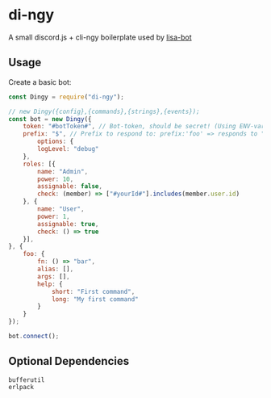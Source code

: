# di-ngy

A small discord.js + cli-ngy boilerplate used by [lisa-bot](https://github.com/FelixRilling/lisa-bot)

## Usage

Create a basic bot:

```js
const Dingy = require("di-ngy");

// new Dingy({config},{commands},{strings},{events});
const bot = new Dingy({
    token: "#botToken#", // Bot-token, should be secret! (Using ENV-vars to store this is recommended)
    prefix: "$", // Prefix to respond to: prefix:'foo' => responds to "foo help"
        options: {
        logLevel: "debug"
    },
    roles: [{
        name: "Admin",
        power: 10,
        assignable: false,
        check: (member) => ["#yourId#"].includes(member.user.id)
    }, {
        name: "User",
        power: 1,
        assignable: true,
        check: () => true
    }],
}, {
    foo: {
        fn: () => "bar",
        alias: [],
        args: [],
        help: {
            short: "First command",
            long: "My first command"
        }
    }
});

bot.connect();
```

## Optional Dependencies
```
bufferutil
erlpack
```
